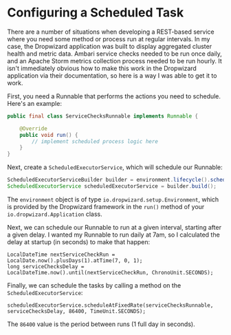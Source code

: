 # Configuring a Scheduled Task

There are a number of situations when developing a REST-based service where you need some method or process run at regular intervals.  In my case, the Dropwizard application was built to display aggregated cluster health and metric data.  Ambari service checks needed to be run once daily, and an Apache Storm metrics collection process needed to be run hourly.  It isn't immediately obvious how to make this work in the Dropwizard application via their documentation, so here is a way I was able to get it to work.

First, you need a Runnable that performs the actions you need to schedule.  Here's an example:

```java
public final class ServiceChecksRunnable implements Runnable {

    @Override
    public void run() {
        // implement scheduled process logic here
    }
}
```

Next, create a `ScheduledExecutorService`, which will schedule our Runnable:

```java
ScheduledExecutorServiceBuilder builder = environment.lifecycle().scheduledExecutorService("scheduler-%d");
ScheduledExecutorService scheduledExecutorService = builder.build();
```

The `environment` object is of type `io.dropwizard.setup.Environment`, which is provided by the Dropwizard framework in the `run()` method of your `io.dropwizard.Application` class.

Next, we can schedule our Runnable to run at a given interval, starting after a given delay.  I wanted my Runnable to run daily at 7am, so I calculated the delay at startup \(in seconds\) to make that happen:

```
LocalDateTime nextServiceCheckRun = LocalDate.now().plusDays(1).atTime(7, 0, 1);
long serviceChecksDelay = LocalDateTime.now().until(nextServiceCheckRun, ChronoUnit.SECONDS);
```

Finally, we can schedule the tasks by calling a method on the `ScheduledExecutorService`: 

```
scheduledExecutorService.scheduleAtFixedRate(serviceChecksRunnable, serviceChecksDelay, 86400, TimeUnit.SECONDS);
```

The `86400` value is the period between runs \(1 full day in seconds\).

